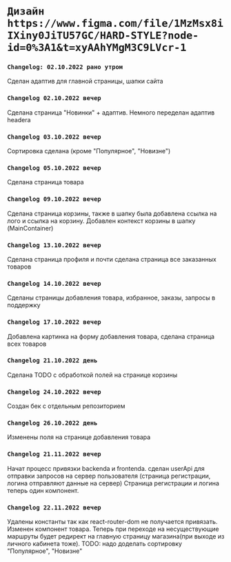 # `Дизайн https://www.figma.com/file/1MzMsx8iIXiny0JiTU57GC/HARD-STYLE?node-id=0%3A1&t=xyAAhYMgM3C9LVcr-1`
### `Changelog: 02.10.2022 рано утром`
Сделан адаптив для главной страницы, шапки сайта
### `Changelog 02.10.2022 вечер`
Сделана страница "Новинки" + адаптив. Немного переделан адаптив headera
### `Changelog 03.10.2022 вечер`
Сортировка сделана (кроме "Популярное", "Новизне")
### `Changelog 05.10.2022 вечер`
Сделана страница товара
### `Changelog 09.10.2022 вечер`
Сделана страница корзины, также в шапку была добавлена ссылка на лого и ссылка на корзину. Добавлен контекст корзины в шапку (MainContainer)
### `Changelog 13.10.2022 вечер`
Сделана страница профиля и почти сделана страница все заказанных товаров
### `Changelog 14.10.2022 вечер`
Сделаны страницы добавления товара, избранное, заказы, запросы в поддержку
### `Changelog 17.10.2022 вечер`
Добавлена картинка на форму добавления товара, сделана страница всех товаров
### `Changelog 21.10.2022 день`
Сделана TODO с обработкой полей на странице корзины
### `Changelog 24.10.2022 вечер`
Создан бек с отдельным репозиторием
### `Changelog 26.10.2022 день`
Изменены поля на странице добавления товара
### `Changelog 21.11.2022 вечер`
Начат процесс привязки backenda и frontenda.
сделан userApi для отправки запросов на сервер пользователя (страница регистрации, логина отправляют данные на сервер)
Страница регистрации и логина теперь один компонент.
### `Changelog 22.11.2022 вечер`
Удалены константы так как react-router-dom не получается привязать.
Изменен компонент товара.
Теперь при переходе на несуществующие маршруты будет редирект на главную страницу магазина(при выходе из личного кабинета тоже).
TODO: надо доделать сортировку "Популярное", "Новизне"
